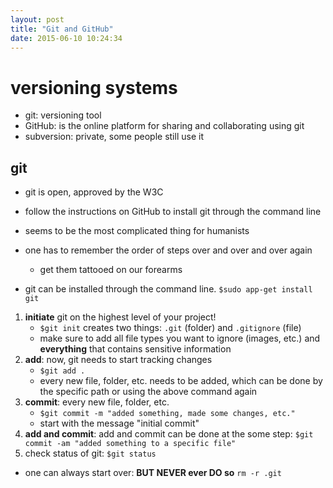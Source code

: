 ```yaml
---
layout: post
title: "Git and GitHub"
date: 2015-06-10 10:24:34
---
```


# versioning systems

- git: versioning tool
- GitHub: is the online platform for sharing and collaborating using git
- subversion: private, some people still use it

## git

- git is open, approved by the W3C
- follow the instructions on GitHub to install git through the command line
- seems to be the most complicated thing for humanists
- one has to remember the order of steps over and over and over again
    + get them tattooed on our forearms

- git can be installed through the command line. `$sudo app-get install git`

1. **initiate** git on the highest level of your project!
    - `$git init` creates two things: `.git` (folder) and `.gitignore` (file)
    - make sure to add all file types you want to ignore (images, etc.) and **everything** that contains sensitive information
2. **add**: now, git needs to start tracking changes
    - `$git add .` 
    - every new file, folder, etc. needs to be added, which can be done by the specific path or using the above command again
3. **commit**: every new file, folder, etc. 
    - `$git commit -m "added something, made some changes, etc."`
    - start with the message "initial commit"
4. **add and commit**: add and commit can be done at the some step: `$git commit -am "added something to a specific file"`
4. check status of git: `$git status`
- one can always start over: **BUT NEVER ever DO so** `rm -r .git`